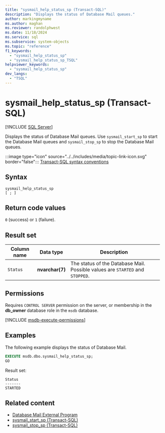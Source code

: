 ```yaml
---
title: "sysmail_help_status_sp (Transact-SQL)"
description: "Displays the status of Database Mail queues."
author: markingmyname
ms.author: maghan
ms.reviewer: randolphwest
ms.date: 11/18/2024
ms.service: sql
ms.subservice: system-objects
ms.topic: "reference"
f1_keywords:
  - "sysmail_help_status_sp"
  - "sysmail_help_status_sp_TSQL"
helpviewer_keywords:
  - "sysmail_help_status_sp"
dev_langs:
  - "TSQL"
---
```

# sysmail_help_status_sp (Transact-SQL)

[!INCLUDE [SQL Server](../../includes/applies-to-version/sqlserver.md)]

Displays the status of Database Mail queues. Use `sysmail_start_sp` to start the Database Mail queues and `sysmail_stop_sp` to stop the Database Mail queues.

:::image type="icon" source="../../includes/media/topic-link-icon.svg" border="false"::: [Transact-SQL syntax conventions](../../t-sql/language-elements/transact-sql-syntax-conventions-transact-sql.md)

## Syntax

```syntaxsql
sysmail_help_status_sp
[ ; ]
```

## Return code values

`0` (success) or `1` (failure).

## Result set

| Column name | Data type | Description |
| --- | --- | --- |
| `Status` | **nvarchar(7)** | The status of the Database Mail. Possible values are `STARTED` and `STOPPED`. |

## Permissions

Requires `CONTROL SERVER` permission on the server, or membership in the **db_owner** database role in the `msdb` database.

[!INCLUDE [msdb-execute-permissions](../../includes/msdb-execute-permissions.md)]

## Examples

The following example displays the status of Database Mail.

```sql
EXECUTE msdb.dbo.sysmail_help_status_sp;
GO
```

Result set:

```output
Status
-------
STARTED
```

## Related content

- [Database Mail External Program](../database-mail/database-mail-external-program.md)
- [sysmail_start_sp (Transact-SQL)](sysmail-start-sp-transact-sql.md)
- [sysmail_stop_sp (Transact-SQL)](sysmail-stop-sp-transact-sql.md)
